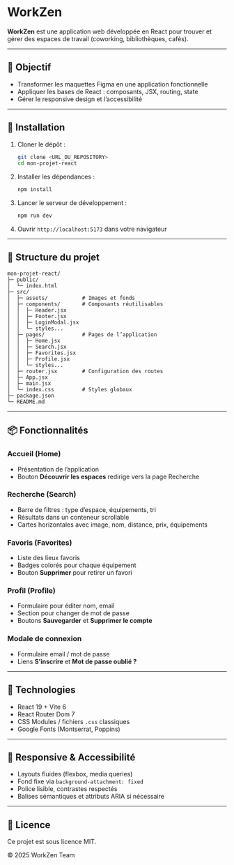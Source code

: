 # WorkZen

**WorkZen** est une application web développée en React pour trouver et gérer des espaces de travail (coworking, bibliothèques, cafés).

---

## 🎯 Objectif

- Transformer les maquettes Figma en une application fonctionnelle
- Appliquer les bases de React : composants, JSX, routing, state
- Gérer le responsive design et l’accessibilité

---

## 🚀 Installation

1. Cloner le dépôt :

   ```bash
   git clone <URL_DU_REPOSITORY>
   cd mon-projet-react
   ```

2. Installer les dépendances :

   ```bash
   npm install
   ```

3. Lancer le serveur de développement :

   ```bash
   npm run dev
   ```

4. Ouvrir `http://localhost:5173` dans votre navigateur

---

## 📁 Structure du projet

```text
mon-projet-react/
├─ public/
│  └─ index.html
├─ src/
│  ├─ assets/           # Images et fonds
│  ├─ components/       # Composants réutilisables
│  │  ├─ Header.jsx
│  │  ├─ Footer.jsx
│  │  ├─ LoginModal.jsx
│  │  └─ styles...
│  ├─ pages/            # Pages de l’application
│  │  ├─ Home.jsx
│  │  ├─ Search.jsx
│  │  ├─ Favorites.jsx
│  │  ├─ Profile.jsx
│  │  └─ styles...
│  ├─ router.jsx        # Configuration des routes
│  ├─ App.jsx
│  ├─ main.jsx
│  └─ index.css         # Styles globaux
├─ package.json
└─ README.md
```

---

## 📦 Fonctionnalités

### Accueil (Home)

- Présentation de l’application
- Bouton **Découvrir les espaces** redirige vers la page Recherche

### Recherche (Search)

- Barre de filtres : type d’espace, équipements, tri
- Résultats dans un conteneur scrollable
- Cartes horizontales avec image, nom, distance, prix, équipements

### Favoris (Favorites)

- Liste des lieux favoris
- Badges colorés pour chaque équipement
- Bouton **Supprimer** pour retirer un favori

### Profil (Profile)

- Formulaire pour éditer nom, email
- Section pour changer de mot de passe
- Boutons **Sauvegarder** et **Supprimer le compte**

### Modale de connexion

- Formulaire email / mot de passe
- Liens **S’inscrire** et **Mot de passe oublié ?**

---

## 🎨 Technologies

- React 19 + Vite 6
- React Router Dom 7
- CSS Modules / fichiers `.css` classiques
- Google Fonts (Montserrat, Poppins)

---

## 📐 Responsive & Accessibilité

- Layouts fluides (flexbox, media queries)
- Fond fixe via `background-attachment: fixed`
- Police lisible, contrastes respectés
- Balises sémantiques et attributs ARIA si nécessaire

---

## 📝 Licence

Ce projet est sous licence MIT.

© 2025 WorkZen Team
